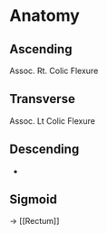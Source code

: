 # Anatomy
## Ascending
Assoc. Rt. Colic Flexure

## Transverse
Assoc. Lt Colic Flexure

## Descending
-

## Sigmoid
-> [[Rectum]]